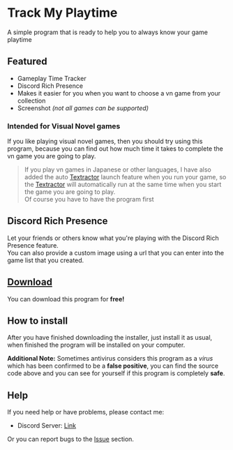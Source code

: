 # Track My Playtime

A simple program that is ready to help you to always know your game playtime

## Featured
- Gameplay Time Tracker
- Discord Rich Presence
- Makes it easier for you when you want to choose a vn game from your collection
- Screenshot _(not all games can be supported)_

### Intended for Visual Novel games
If you like playing visual novel games, then you should try using this program, because you can find out how much time it takes to complete the vn game you are going to play.


> If you play vn games in Japanese or other languages, I have also added the auto [Textractor](https://github.com/Artikash/Textractor) launch feature when you run your game, so the [Textractor](https://github.com/Artikash/Textractor) will automatically run at the same time when you start the game you are going to play. <br>
> Of course you have to have the program first

## Discord Rich Presence
Let your friends or others know what you're playing with the Discord Rich Presence feature. <br>
You can also provide a custom image using a url that you can enter into the game list that you created.

## [Download](https://kidixdev.github.io/trackmyplaytimeweb/)
You can download this program for **free!** <br>

## How to install
After you have finished downloading the installer, just install it as usual, when finished the program will be installed on your computer. <br>

**Additional Note:** Sometimes antivirus considers this program as a _virus_ which has been confirmed to be a **false positive**, you can find the source code above and you can see for yourself if this program is completely **safe**.

## Help
If you need help or have problems, please contact me:
- Discord Server: [Link](https://discord.gg/xWPBs55DUc)

Or you can report bugs to the [Issue](https://github.com/KidiXDev/TrackMyPlaytime/issues) section.
